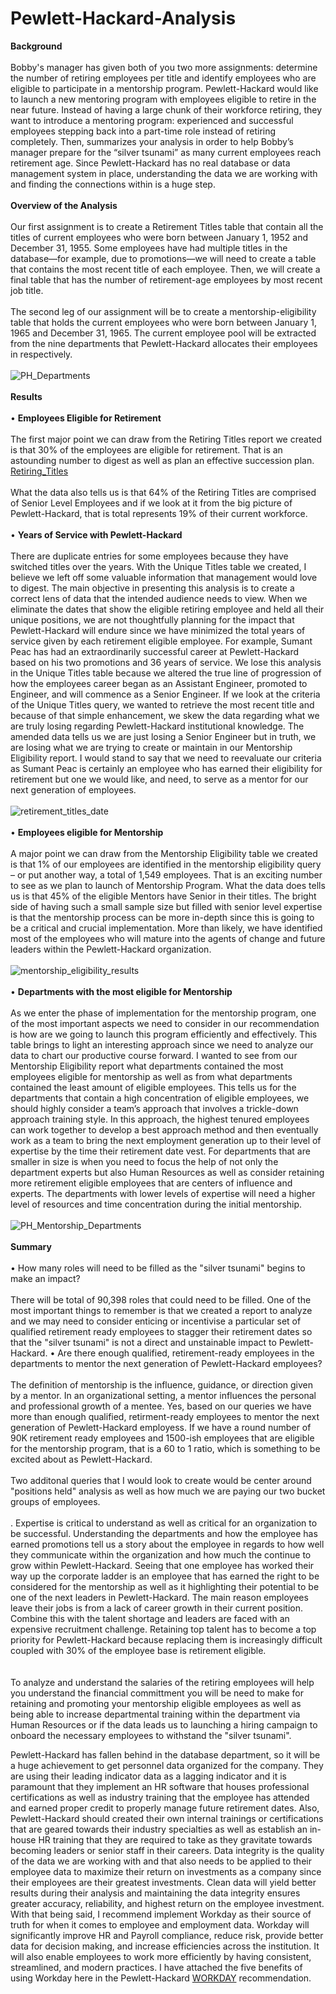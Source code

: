 # Pewlett-Hackard-Analysis

**Background**<br><br>
Bobby's manager has given both of you two more assignments: determine the number of retiring employees per title and identify employees who are eligible to participate in a mentorship program. Pewlett-Hackard would like to launch a new mentoring program with employees eligible to retire in the near future. Instead of having a large chunk of their workforce retiring, they want to introduce a mentoring program: experienced and successful employees stepping back into a part-time role instead of retiring completely. Then, summarizes your analysis in order to help  Bobby’s manager prepare for the “silver tsunami” as many current employees reach retirement age.  Since Pewlett-Hackard has no real database or data management system in place, understanding the data we are working with and finding the connections within is a huge step.<br><br>
**Overview of the Analysis**<br><br>
Our first assignment is to create a Retirement Titles table that contain all the titles of current employees who were born between January 1, 1952 and December 31, 1955. Some employees have had multiple titles in the database—for example, due to promotions—we will need to create a table that contains the most recent title of each employee. Then, we will create a final table that has the number of retirement-age employees by most recent job title.<br><br>
The second leg of our assignment will be to create a mentorship-eligibility table that holds the current employees who were born between January 1, 1965 and December 31, 1965.  The current employee pool will be extracted from the nine departments that Pewlett-Hackard allocates their employees in respectively.<br><br>
![PH_Departments](Data/PH_Departments.png)<br><br>
**Results**<br><br>
•	**Employees Eligible for Retirement**<br><br>
The first major point we can draw from the Retiring Titles report we created is that 30% of the employees are eligible for retirement.  That is an astounding number to digest as well as plan an effective succession plan.  <br>
[Retiring_Titles](https://github.com/whitneyshine/Pewlett-Hackard-Analysis/blob/main/Data/retiring_titles.csv)<br><br>
What the data also tells us is that 64% of the Retiring Titles are comprised of Senior Level Employees and if we look at it from the big picture of Pewlett-Hackard, that is total represents 19% of their current workforce.<br><br>
•	**Years of Service with Pewlett-Hackard**<br><br>
There are duplicate entries for some employees because they have switched titles over the years.  With the Unique Titles table we created, I believe we left off some valuable information that management would love to digest.  The main objective in presenting this analysis is to create a correct lens of data that the intended audience needs to view.  When we eliminate the dates that show the eligible retiring employee and held all their unique positions, we are not thoughtfully planning for the impact that Pewlett-Hackard will endure since we have minimized the total years of service given by each retirement eligible employee.  For example, Sumant Peac has had an extraordinarily successful career at Pewlett-Hackard based on his two promotions and 36 years of service.  We lose this analysis in the Unique Titles table because we altered the true line of progression of how the employees career began as an Assistant Engineer, promoted to Engineer, and will commence as a Senior Engineer.  If we look at the criteria of the Unique Titles query, we wanted to retrieve the most recent title and because of that simple enhancement, we skew the data regarding what we are truly losing regarding Pewlett-Hackard institutional knowledge.  The amended data tells us we are just losing a Senior Engineer but in truth, we are losing what we are trying to create or maintain in our Mentorship Eligibility report.  I would stand to say that we need to reevaluate our criteria as Sumant Peac is certainly an employee who has earned their eligibility for retirement but one we would like, and need, to serve as a mentor for our next generation of employees.<br><br>
![retirement_titles_date](Data/retirement_titles_date.png)<br><br>
•	**Employees eligible for Mentorship**<br><br>
A major point we can draw from the Mentorship Eligibility table we created is that 1% of our employees are identified in the mentorship eligibility query – or put another way, a total of 1,549 employees.  That is an exciting number to see as we plan to launch of Mentorship Program.  What the data does tells us is that 45% of the eligible Mentors have Senior in their titles.  The bright side of having such a small sample size but filled with senior level expertise is that the mentorship process can be more in-depth since this is going to be a critical and crucial implementation. More than likely, we have identified most of the employees who will mature into the agents of change and future leaders within the Pewlett-Hackard organization.<br><br>
![mentorship_eligibility_results](Data/mentorship_eligibility_results.png)<br><br>
•	**Departments with the most eligible for Mentorship**<br><br>
As we enter the phase of implementation for the mentorship program, one of the most important aspects we need to consider in our recommendation is how are we going to launch this program efficiently and effectively.  This table brings to light an interesting approach since we need to analyze our data to chart our productive course forward.  I wanted to see from our Mentorship Eligibility report what departments contained the most employees eligible for mentorship as well as from what departments contained the least amount of eligible employees.  This tells us for the departments that contain a high concentration of eligible employees, we should highly consider a team’s approach that involves a trickle-down approach training style.  In this approach, the highest tenured employees can work together to develop a best approach method and then eventually work as a team to bring the next employment generation up to their level of expertise by the time their retirement date vest.  For departments that are smaller in size is when you need to focus the help of not only the department experts but also Human Resources as well as consider retaining more retirement eligible employees that are centers of influence and experts.  The departments with lower levels of expertise will need a higher level of resources and time concentration during the initial mentorship.<br><br>
![PH_Mentorship_Departments](Data/PH_Mentorship_Departments.png)<br><br>
**Summary**<br><br> 
•	How many roles will need to be filled as the "silver tsunami" begins to make an impact?<br><br>
There will be total of 90,398 roles that could need to be filled.  One of the most important things to remember is that we created a report to analyze and we may need to consider enticing or incentivise a particular set of qualified retirement ready employees to stagger their retirement dates so that the "silver tsunami" is not a direct and unstainable impact to Pewlett-Hackard.
•	Are there enough qualified, retirement-ready employees in the departments to mentor the next generation of Pewlett-Hackard employees?<br><br>
The definition of mentorship is the influence, guidance, or direction given by a mentor. In an organizational setting, a mentor influences the personal and professional growth of a mentee.  Yes, based on our queries we have more than enough qualified, retirment-ready employees to mentor the next generation of Pewlett-Hackard employess.  If we have a round number of 90K retirement ready employees and 1500-ish employees that are eligible for the mentorship program, that is a 60 to 1 ratio, which is something to be excited about as Pewlett-Hackard. <br><br>
Two additonal queries that I would look to create would be center around "positions held" analysis as well as how much we are paying our two bucket groups of employees.<br><br>.
Expertise is critical to understand as well as critical for an organization to be successful.  Understanding the departments and how the employee has earned promotions tell us a story about the employee in regards to how well they communicate within the organization and how much the continue to grow within Pewlett-Hackard.  Seeing that one employee has worked their way up the corporate ladder is an employee that has earned the right to be considered for the mentorship as well as it highlighting their potential to be one of the next leaders in Pewlett-Hackard.  The main reason employees leave their jobs is from a lack of career growth in their current position. Combine this with the talent shortage and leaders are faced with an expensive recruitment challenge. Retaining top talent has to become a top priority for Pewlett-Hackard because replacing them is increasingly difficult coupled with 30% of the employee base is retirement eligible.<br><br>   
To analyze and understand the salaries of the retiring employees will help you understand the financial committment you will be need to make for retaining and promoting your mentorship eligible employees as well as being able to increase departmental training within the department via Human Resources or if the data leads us to launching a hiring campaign to onboard the necessary employees to withstand the "silver tsunami".

Pewlett-Hackard has fallen behind in the database department, so it will be a huge achievement to get personnel data organized for the company.  They are using their leading indicator data as a lagging indicator and it is paramount that they implement an HR software that houses professional certifications as well as industry training that the employee has attended and earned proper credit to properly manage future retirement dates.   Also, Pewlett-Hackard should created their own internal trainings or certifications that are geared towards their industry specialties as well as establish an in-house HR training that they are required to take as they gravitate towards becoming leaders or senior staff in their careers.  Data integrity is the quality of the data we are working with and that also needs to be applied to their employee data to maximize their return on investments as a company since their employees are their greatest investments. Clean data will yield better results during their analysis and maintaining the data integrity ensures greater accuracy, reliability, and highest return on the employee investment. With that being said, I recommend implement Workday as their source of truth for when it comes to employee and employment data.  Workday will significantly improve HR and Payroll compliance, reduce risk, provide better data for decision making, and increase efficiencies across the institution. It will also enable employees to work more efficiently by having consistent, streamlined, and modern practices.  I have attached the five benefits of using Workday here in the Pewlett-Hackard [WORKDAY](https://www.workday.com/en-us/pages/infostudy-bredin-fast-track-to-growth-hr.html) recommendation.
